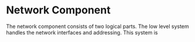 # Network Component

The network component consists of two logical parts. The low level system handles the network interfaces and addressing. This system is 